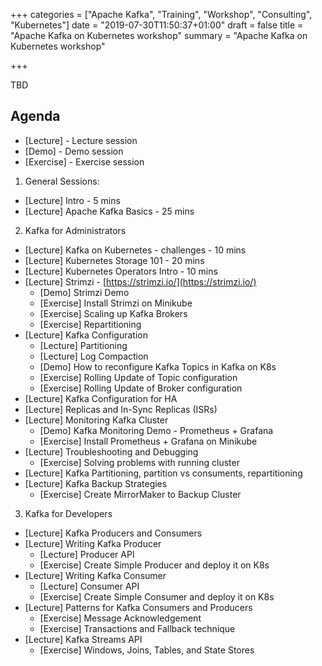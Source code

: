 +++
categories = ["Apache Kafka", "Training", "Workshop", "Consulting", "Kubernetes"]
date = "2019-07-30T11:50:37+01:00"
draft = false
title = "Apache Kafka on Kubernetes workshop"
summary = "Apache Kafka on Kubernetes workshop"

+++

TBD

## Agenda

- [Lecture] - Lecture session
- [Demo] - Demo session
- [Exercise] - Exercise session

1. General Sessions:

- [Lecture] Intro - 5 mins
- [Lecture] Apache Kafka Basics - 25 mins

2. Kafka for Administrators

- [Lecture] Kafka on Kubernetes - challenges - 10 mins
- [Lecture] Kubernetes Storage 101 - 20 mins
- [Lecture] Kubernetes Operators Intro - 10 mins
- [Lecture] Strimzi - [https://strimzi.io/](https://strimzi.io/)
  - [Demo] Strimzi Demo
  - [Exercise] Install Strimzi on Minikube
  - [Exercise] Scaling up Kafka Brokers
  - [Exercise] Repartitioning
- [Lecture] Kafka Configuration
  - [Lecture] Partitioning
  - [Lecture] Log Compaction
  - [Demo] How to reconfigure Kafka Topics in Kafka on K8s
  - [Exercise] Rolling Update of Topic configuration
  - [Exercise] Rolling Update of Broker configuration
- [Lecture] Kafka Configuration for HA
- [Lecture] Replicas and In-Sync Replicas (ISRs)
- [Lecture] Monitoring Kafka Cluster
  - [Demo] Kafka Monitoring Demo - Prometheus + Grafana
  - [Exercise] Install Prometheus + Grafana on Minikube
- [Lecture] Troubleshooting and Debugging
  - [Exercise] Solving problems with running cluster
- [Lecture] Kafka Partitioning, partition vs consuments, repartitioning
- [Lecture] Kafka Backup Strategies
  - [Exercise] Create MirrorMaker to Backup Cluster

3. Kafka for Developers

- [Lecture] Kafka Producers and Consumers
- [Lecture] Writing Kafka Producer
  - [Lecture] Producer API
  - [Exercise] Create Simple Producer and deploy it on K8s
- [Lecture] Writing Kafka Consumer
  - [Lecture] Consumer API
  - [Exercise] Create Simple Consumer and deploy it on K8s
- [Lecture] Patterns for Kafka Consumers and Producers
  - [Exercise] Message Acknowledgement
  - [Exercise] Transactions and Fallback technique
- [Lecture] Kafka Streams API
  - [Exercise] Windows, Joins, Tables, and State Stores
